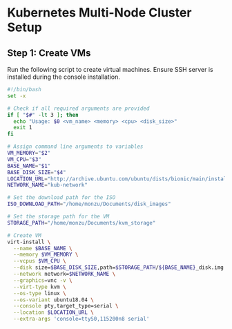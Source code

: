 # Kubernetes Multi-Node Cluster Setup

## Step 1: Create VMs

Run the following script to create virtual machines. Ensure SSH server is installed during the console installation.

```bash
#!/bin/bash
set -x 

# Check if all required arguments are provided
if [ "$#" -lt 3 ]; then
  echo "Usage: $0 <vm_name> <memory> <cpu> <disk_size>"
  exit 1
fi

# Assign command line arguments to variables
VM_MEMORY="$2"
VM_CPU="$3"
BASE_NAME="$1"
BASE_DISK_SIZE="$4"
LOCATION_URL="http://archive.ubuntu.com/ubuntu/dists/bionic/main/installer-amd64/"
NETWORK_NAME="kub-network"  

# Set the download path for the ISO
ISO_DOWNLOAD_PATH="/home/monzu/Documents/disk_images"

# Set the storage path for the VM
STORAGE_PATH="/home/monzu/Documents/kvm_storage"

# Create VM
virt-install \
  --name $BASE_NAME \
  --memory $VM_MEMORY \
  --vcpus $VM_CPU \
  --disk size=$BASE_DISK_SIZE,path=$STORAGE_PATH/${BASE_NAME}_disk.img \
  --network network=$NETWORK_NAME \
  --graphics=vnc -v \
  --virt-type kvm \
  --os-type linux \
  --os-variant ubuntu18.04 \
  --console pty,target_type=serial \
  --location $LOCATION_URL \
  --extra-args 'console=ttyS0,115200n8 serial'

